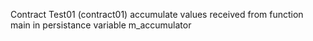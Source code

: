 Contract Test01 (contract01) accumulate values received from function main in persistance variable m_accumulator
